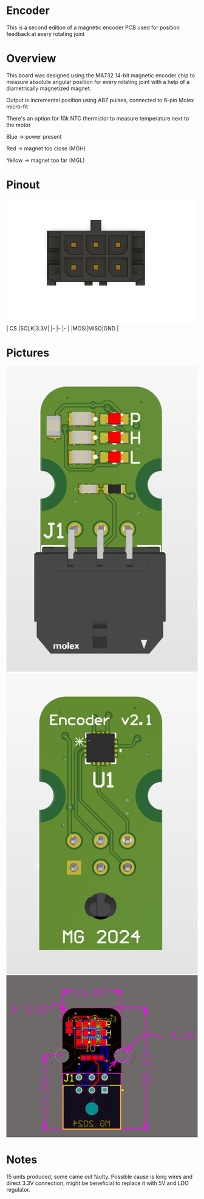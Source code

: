 # Encoder
This is a second edition of a magnetic encoder PCB used for position feedback at every rotating joint

# Overview
This board was designed using the MA732 14-bit magnetic encoder chip to measure absolute angular position for every rotating joint with a help of a diametrically magnetized magnet.

Output is incremental position using ABZ pulses, connected to 6-pin Molex micro-fit

There's an option for 10k NTC thermistor to measure temperature next to the motor

Blue -> power present

Red -> magnet too close (MGH)

Yellow -> magnet too far (MGL)

# Pinout

![Screenshot](Images/6.png)
| CS |SCLK|3.3V|
|-   |-   |-   |
|MOSI|MISO|GND |

# Pictures
![Screenshot](Images/Top.png)
![Screenshot](Images/Bottom.png)
![Screenshot](Images/Dimensions.png)
# Notes
15 units produced, some came out faulty.
Possible cause is long wires and direct 3.3V connection, might be beneficial to replace it with 5V and LDO regulator.
